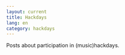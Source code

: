 ```yaml
---
layout: current
title: Hackdays
lang: en
category: hackdays
---
```


Posts about participation in (music)hackdays.
